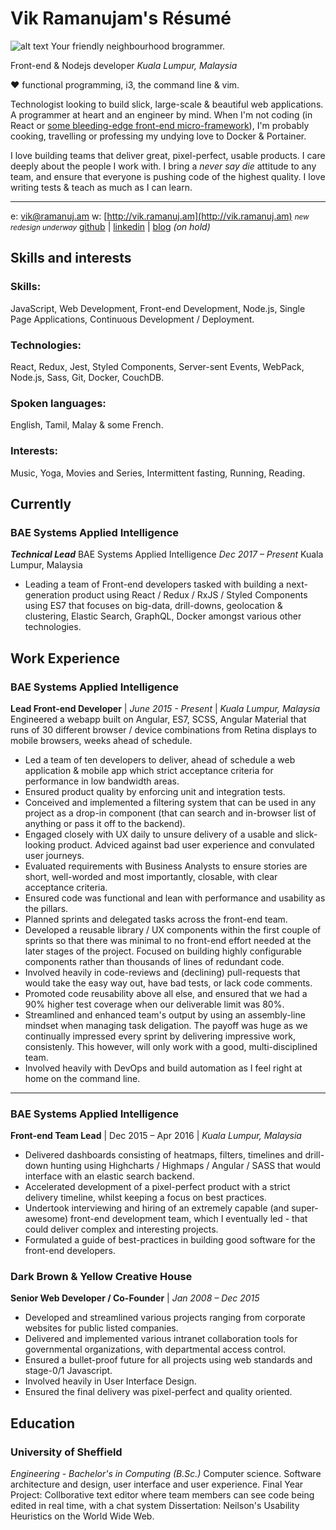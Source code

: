 # Vik Ramanujam's Résumé

![alt text][logo]
Your friendly neighbourhood brogrammer.

Front-end & Nodejs developer
_Kuala Lumpur, Malaysia_

♥️ functional programming, i3, the command line & vim.

Technologist looking to build slick, large-scale & beautiful web applications. A programmer at heart and an engineer by mind. When I'm not coding (in React or [some bleeding-edge front-end micro-framework](https://hyperapp.js.org/)), I'm probably cooking, travelling or professing my undying love to Docker & Portainer.

I love building teams that deliver great, pixel-perfect, usable products. I care deeply about the people I work with. I bring a *never say die* attitude to any team, and ensure that everyone is pushing code of the highest quality. I love writing tests & teach as much as I can learn.

----------

e: [vik@ramanuj.am](vik@ramanuj.am)
w: [http://vik.ramanuj.am](http://vik.ramanuj.am) <small>_new redesign underway_</small>
[github](https://github.com/piggyslasher) | [linkedin](https://linkedin.com/in/thevikram) | [blog](https://web.archive.org/web/20120615003016/http://www.techgarten.com/) _(on hold)_

## Skills and interests

### Skills:
JavaScript, Web Development, Front-end Development, Node.js, Single Page Applications, Continuous Development / Deployment.

### Technologies:
React, Redux, Jest, Styled Components, Server-sent Events, WebPack, Node.js, Sass, Git, Docker, CouchDB.

### Spoken languages:
English, Tamil, Malay & some French.

### Interests:
Music, Yoga, Movies and Series, Intermittent fasting, Running, Reading.

## Currently

### BAE Systems Applied Intelligence
_**Technical Lead**_
BAE Systems Applied Intelligence
_Dec 2017 – Present_
Kuala Lumpur, Malaysia

  - Leading a team of Front-end developers tasked with building  a next-generation product using React / Redux / RxJS / Styled Components using ES7 that focuses on big-data, drill-downs, geolocation & clustering, Elastic Search, GraphQL, Docker amongst various other technologies.

## Work Experience

### BAE Systems Applied Intelligence
**Lead Front-end Developer** | _June 2015 - Present_ | _Kuala Lumpur, Malaysia_
Engineered a webapp built on Angular, ES7, SCSS, Angular Material that runs of 30 different browser / device combinations from Retina displays to mobile browsers, weeks ahead of schedule.
  - Led a team of ten developers to deliver, ahead of schedule a web application & mobile app which strict acceptance criteria for performance in low bandwidth areas.
  - Ensured product quality by enforcing unit and integration tests.
  - Conceived and implemented a filtering system that can be used in any project as a drop-in component (that can search and in-browser list of anything or pass it off to the backend).
  - Engaged closely with UX daily to unsure delivery of a usable and slick-looking product. Adviced against bad user experience and convulated user journeys.
  - Evaluated requirements with Business Analysts to ensure stories are short, well-worded and most importantly, closable, with clear acceptance criteria.
  - Ensured code was functional and lean with performance and usability as the pillars.
  - Planned sprints and delegated tasks across the front-end team.
  - Developed a reusable library / UX components within the first couple of sprints so that there was minimal to no front-end effort needed at the later stages of the project. Focused on building highly configurable components rather than thousands of lines of redundant code.
  - Involved heavily in code-reviews and (declining) pull-requests that would take the easy way out, have bad tests, or lack code comments.
  - Promoted code reusability above all else, and ensured that we had a 90% higher test coverage when our deliverable limit was 80%.
  - Streamlined and enhanced team's output by using an assembly-line mindset when managing task deligation. The payoff was huge as we continually impressed every sprint by delivering impressive work, consistenly. This however, will only work with a good, multi-disciplined team.
  - Involved heavily with DevOps and build automation as I feel right at home on the command line.
------
### BAE Systems Applied Intelligence
**Front-end Team Lead** | Dec 2015 – Apr 2016 | _Kuala Lumpur, Malaysia_
  - Delivered dashboards consisting of heatmaps, filters, timelines and drill-down hunting using Highcharts / Highmaps / Angular / SASS that would interface with an elastic search backend.
  - Accelerated development of a pixel-perfect product with a strict delivery timeline, whilst keeping a focus on best practices.
  - Undertook interviewing and hiring of an extremely capable (and super-awesome) front-end development  team, which I eventually led - that could deliver complex and interesting projects.
  - Formulated a guide of best-practices in building good software for the front-end developers.

###  Dark Brown & Yellow Creative House
**Senior Web Developer / Co-Founder** | _Jan 2008 – Dec 2015_
- Developed and streamlined various projects ranging from corporate websites for public listed companies.  
- Delivered and implemented various intranet collaboration tools for governmental organizations, with departmental access control.  
- Ensured a bullet-proof future for all projects using web standards and stage-0/1 Javascript.  
- Involved heavily in User Interface Design.  
- Ensured the final delivery was pixel-perfect and quality oriented.

## Education

### University of Sheffield
_Engineering - Bachelor's in Computing (B.Sc.)_
Computer science. Software architecture and design, user interface and user experience.
Final Year Project: Collborative text editor where team members can see code being edited in real time, with a chat system
Dissertation: Neilson's Usability Heuristics on the World Wide Web.

 

[logo]: http://www.vik.ramanuj.am/img/profile.png "Vik Ramanujam's Avatar"
<!--stackedit_data:
eyJoaXN0b3J5IjpbMTYwNzU4NTA5MiwxNzc3NjU1MDk3LDE2OD
MwNTk2NjQsMzQ0OTQzNTQyLDM2NzcwMzgxMiwxMzAyMTI0OTU0
LDM2NzcwMzgxMiwxNDM2ODM0Mjk0LC0xNDk3NzQ5MDY5LC0xMj
QxNzE3NDksNzk5MzQ2NDA5LDM5NDg1MjAzLDc5OTM0NjQwOSwz
OTQ4NTIwMyw3OTkzNDY0MDksNzk5MzQ2NDA5LDEwMDI4ODg3OT
EsOTIwNzEwMTQ1LDY1NDkzNDMyOSwyMDQ0NTU1NzM2XX0=
-->